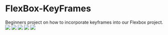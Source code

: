 # FlexBox-KeyFrames
Beginners project on how to incorporate keyframes into our Flexbox project. 
![](/Images/delay.png)
![](/Images/direction.png)
![](/Images/iterate.png)
![](/Images/rotate.png)
![](/Images/duration.png)
    

